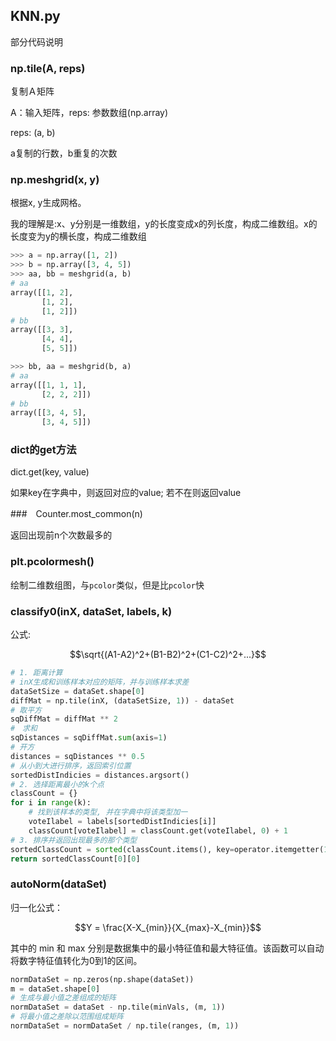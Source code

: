 ## KNN.py

部分代码说明

### np.tile(A, reps)

复制Ａ矩阵

A：输入矩阵，reps: 参数数组(np.array)

reps: (a, b)

a复制的行数，b重复的次数

### np.meshgrid(x, y)

根据x, y生成网格。

我的理解是:x、y分别是一维数组，y的长度变成x的列长度，构成二维数组。x的长度变为y的横长度，构成二维数组

```python
>>> a = np.array([1, 2])
>>> b = np.array([3, 4, 5])
>>> aa, bb = meshgrid(a, b)
# aa
array([[1, 2],
       [1, 2],
       [1, 2]])
# bb
array([[3, 3],
       [4, 4],
       [5, 5]])

>>> bb, aa = meshgrid(b, a)
# aa
array([[1, 1, 1],
       [2, 2, 2]])
# bb
array([[3, 4, 5],
       [3, 4, 5]])
```

### dict的get方法

dict.get(key, value)

如果key在字典中，则返回对应的value; 若不在则返回value

###　Counter.most_common(n)

返回出现前n个次数最多的

### plt.pcolormesh()

绘制二维数组图，与`pcolor`类似，但是比`pcolor`快

### classify0(inX, dataSet, labels, k)

公式:

$$\sqrt{(A1-A2)^2+(B1-B2)^2+(C1-C2)^2+...}$$

```python
# 1. 距离计算
# inX生成和训练样本对应的矩阵，并与训练样本求差
dataSetSize = dataSet.shape[0]
diffMat = np.tile(inX, (dataSetSize, 1)) - dataSet
# 取平方
sqDiffMat = diffMat ** 2
#　求和
sqDistances = sqDiffMat.sum(axis=1)
# 开方
distances = sqDistances ** 0.5
# 从小到大进行排序，返回索引位置
sortedDistIndicies = distances.argsort()
# 2. 选择距离最小的k个点
classCount = {}
for i in range(k):
    # 找到该样本的类型, 并在字典中将该类型加一
    voteIlabel = labels[sortedDistIndicies[i]]
    classCount[voteIlabel] = classCount.get(voteIlabel, 0) + 1
# 3. 排序并返回出现最多的那个类型
sortedClassCount = sorted(classCount.items(), key=operator.itemgetter(1), reverse=True)
return sortedClassCount[0][0]
```

### autoNorm(dataSet)

归一化公式：

$$Y = \frac{X-X_{min}}{X_{max}-X_{min}}$$

其中的 min 和 max 分别是数据集中的最小特征值和最大特征值。该函数可以自动将数字特征值转化为0到1的区间。
```python
normDataSet = np.zeros(np.shape(dataSet))
m = dataSet.shape[0]
# 生成与最小值之差组成的矩阵
normDataSet = dataSet - np.tile(minVals, (m, 1))
# 将最小值之差除以范围组成矩阵
normDataSet = normDataSet / np.tile(ranges, (m, 1))
```
